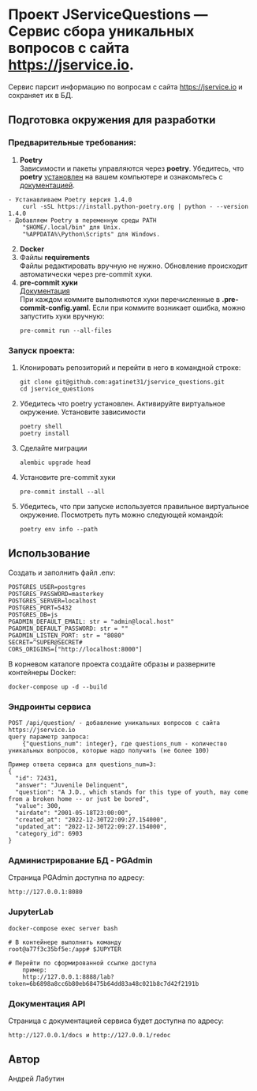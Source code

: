 # Проект JServiceQuestions — Сервис сбора уникальных вопросов с сайта https://jservice.io.
Сервис парсит информацию по вопросам с сайта https://jservice.io и сохраняет их в БД.
## Подготовка окружения для разработки

### Предварительные требования:
1. **Poetry** \
Зависимости и пакеты управляются через **poetry**. Убедитесь, что **poetry** [установлен](https://python-poetry.org/docs/#osx--linux--bashonwindows-install-instructions) на вашем компьютере и ознакомьтесь с [документацией](https://python-poetry.org/docs/cli/).
```
- Устанавливаем Poetry версия 1.4.0
    curl -sSL https://install.python-poetry.org | python - --version 1.4.0
- Добавляем Poetry в переменную среды PATH
    "$HOME/.local/bin" для Unix.
    "%APPDATA%\Python\Scripts" для Windows.
```
2. **Docker**
3. Файлы **requirements** \
Файлы редактировать вручную не нужно. Обновление происходит автоматически через pre-commit хуки.
4. **pre-commit хуки** \
[Документация](https://pre-commit.com)\
При каждом коммите выполняются хуки перечисленные в **.pre-commit-config.yaml**.
Если при коммите возникает ошибка, можно запустить хуки вручную:
    ```
    pre-commit run --all-files
    ```

### Запуск проекта:
1. Клонировать репозиторий и перейти в него в командной строке:
    ```
    git clone git@github.com:agatinet31/jservice_questions.git
    cd jservice_questions
    ```
2. Убедитесь что poetry установлен. Активируйте виртуальное окружение. Установите зависимости
    ```
    poetry shell
    poetry install
    ```
3. Сделайте миграции
    ```
    alembic upgrade head
    ```
4. Установите pre-commit хуки
    ```
    pre-commit install --all
    ```
5. Убедитесь, что при запуске используется правильное виртуальное окружение.
Посмотреть путь можно следующей командой:
    ```
    poetry env info --path
    ```
## Использование
Создать и заполнить файл .env:
```
POSTGRES_USER=postgres
POSTGRES_PASSWORD=masterkey
POSTGRES_SERVER=localhost
POSTGRES_PORT=5432
POSTGRES_DB=js
PGADMIN_DEFAULT_EMAIL: str = "admin@local.host"
PGADMIN_DEFAULT_PASSWORD: str = ""
PGADMIN_LISTEN_PORT: str = "8080"
SECRET=^SUPER@SECRET#
CORS_ORIGINS=["http://localhost:8000"]
```
В корневом каталоге проекта создайте образы и разверните контейнеры Docker:
```
docker-compose up -d --build
```
### Эндроинты сервиса
```
POST /api/question/ - добавление уникальных вопросов с сайта https://jservice.io
query параметр запроса:
    {"questions_num": integer}, где questions_num - количество уникальных вопросов, которые надо получить (не более 100)

Пример ответа сервиса для questions_num=3:
{
  "id": 72431,
  "answer": "Juvenile Delinquent",
  "question": "A J.D., which stands for this type of youth, may come from a broken home -- or just be bored",
  "value": 300,
  "airdate": "2001-05-18T23:00:00",
  "created_at": "2022-12-30T22:09:27.154000",
  "updated_at": "2022-12-30T22:09:27.154000",
  "category_id": 6903
}
```
### Администрирование БД - PGAdmin
Страница PGAdmin доступна по адресу:
```
http://127.0.0.1:8080
```

### JupyterLab
```
docker-compose exec server bash

# В контейнере выполнить команду
root@a77f3c35bf5e:/app# $JUPYTER

# Перейти по сформированной ссылке доступа
    пример:
    http://127.0.0.1:8888/lab?token=6b6898a8cc6b80eb68475b64dd83a48c021b8c7d42f2191b

```
### Документация API
Страница с документацией сервиса будет доступна по адресу:
```
http://127.0.0.1/docs и http://127.0.0.1/redoc
```

## Автор
Андрей Лабутин

